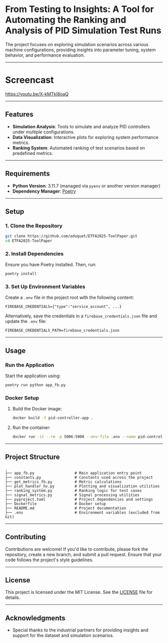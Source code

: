 # From Testing to Insights: A Tool for Automating the Ranking and Analysis of PID Simulation Test Runs

 The project focuses on exploring simulation scenarios across various machine configurations, providing insights into parameter tuning, system behavior, and performance evaluation.

---
# Screencast

https://youtu.be/X-kMTkl8oaQ
___

## Features

- **Simulation Analysis**: Tools to simulate and analyze PID controllers under multiple configurations.
- **Data Visualization**: Interactive plots for exploring system performance metrics.
- **Ranking System**: Automated ranking of test scenarios based on predefined metrics.

---

## Requirements

- **Python Version**: 3.11.7 (managed via `pyenv` or another version manager)
- **Dependency Manager**: [Poetry](https://python-poetry.org/)

---

## Setup

### 1. Clone the Repository
```bash
git clone https://github.com/aduquet/ETFA2025-ToolPaper.git
cd ETFA2025-ToolPaper
```

### 2. Install Dependencies
Ensure you have Poetry installed. Then, run:
```bash
poetry install
```

### 3. Set Up Environment Variables
Create a `.env` file in the project root with the following content:
```plaintext
FIREBASE_CREDENTIALS={"type":"service_account", ...}
```
Alternatively, save the credentials in a `firebase_credentials.json` file and update the `.env` file:
```plaintext
FIREBASE_CREDENTIALS_PATH=firebase_credentials.json
```

---

## Usage

### Run the Application
Start the application using:
```bash
poetry run python app_fb.py
```

### Docker Setup
1. Build the Docker image:
   ```bash
   docker build -t pid-controller-app .
   ```

2. Run the container:
   ```bash
   docker run -it --rm -p 5006:5006 --env-file .env --name pid-controller pid-controller-app
   ```

---

## Project Structure

```
.
├── app_fb.py                  # Main application entry point
├── constants.py               # Constants used across the project
├── get_metrics_fb.py          # Metric calculations
├── plot_handler_hv.py         # Plotting and visualization utilities
├── ranking_system.py          # Ranking logic for test cases
├── signal_metrics.py          # Signal processing utilities
├── pyproject.toml             # Project dependencies and settings
├── Dockerfile                 # Docker setup
├── README.md                  # Project documentation
├── .env                       # Environment variables (excluded from Git)
```

---

## Contributing

Contributions are welcome! If you'd like to contribute, please fork the repository, create a new branch, and submit a pull request. Ensure that your code follows the project's style guidelines.

---

## License

This project is licensed under the MIT License. See the [LICENSE](LICENSE) file for details.

---

## Acknowledgments

- Special thanks to the industrial partners for providing insights and support for the dataset and simulation scenarios.
```

